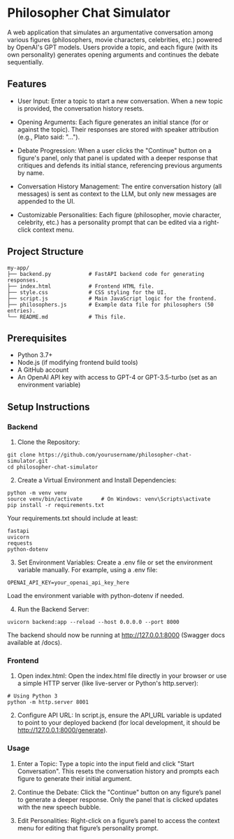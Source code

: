 # **Philosopher Chat Simulator**

A web application that simulates an argumentative conversation among various figures (philosophers, movie characters, celebrities, etc.) powered by OpenAI's GPT models. Users provide a topic, and each figure (with its own personality) generates opening arguments and continues the debate sequentially.

## Features

- User Input:
Enter a topic to start a new conversation. When a new topic is provided, the conversation history resets.

- Opening Arguments:
Each figure generates an initial stance (for or against the topic). Their responses are stored with speaker attribution (e.g., Plato said: "...").

- Debate Progression:
When a user clicks the "Continue" button on a figure's panel, only that panel is updated with a deeper response that critiques and defends its initial stance, referencing previous arguments by name.

- Conversation History Management:
The entire conversation history (all messages) is sent as context to the LLM, but only new messages are appended to the UI.

- Customizable Personalities:
Each figure (philosopher, movie character, celebrity, etc.) has a personality prompt that can be edited via a right-click context menu.

## Project Structure

```
my-app/
├── backend.py            # FastAPI backend code for generating responses.
├── index.html            # Frontend HTML file.
├── style.css             # CSS styling for the UI.
├── script.js             # Main JavaScript logic for the frontend.
├── philosophers.js       # Example data file for philosophers (50 entries).
└── README.md             # This file.
```

## Prerequisites

- Python 3.7+
- Node.js (if modifying frontend build tools)
- A GitHub account
- An OpenAI API key with access to GPT-4 or GPT-3.5-turbo (set as an environment variable)

## Setup Instructions

 ### Backend

1. Clone the Repository:
```
git clone https://github.com/yourusername/philosopher-chat-simulator.git
cd philosopher-chat-simulator
```
2. Create a Virtual Environment and Install Dependencies:
```
python -m venv venv
source venv/bin/activate      # On Windows: venv\Scripts\activate
pip install -r requirements.txt
```
Your requirements.txt should include at least:

```
fastapi
uvicorn
requests
python-dotenv
```

3. Set Environment Variables:
Create a .env file or set the environment variable manually. For example, using a .env file:

```
OPENAI_API_KEY=your_openai_api_key_here
```

Load the environment variable with python-dotenv if needed.

4. Run the Backend Server:

```
uvicorn backend:app --reload --host 0.0.0.0 --port 8000
```

The backend should now be running at http://127.0.0.1:8000 (Swagger docs available at /docs).

### Frontend

1. Open index.html:
Open the index.html file directly in your browser or use a simple HTTP server (like live-server or Python's http.server):

```
# Using Python 3
python -m http.server 8001
```

2. Configure API URL:
In script.js, ensure the API_URL variable is updated to point to your deployed backend (for local development, it should be http://127.0.0.1:8000/generate).

### Usage
1. Enter a Topic: 
Type a topic into the input field and click "Start Conversation". This resets the conversation history and prompts each figure to generate their initial argument.

2. Continue the Debate:
Click the "Continue" button on any figure’s panel to generate a deeper response. Only the panel that is clicked updates with the new speech bubble.

3. Edit Personalities:
Right-click on a figure’s panel to access the context menu for editing that figure’s personality prompt.